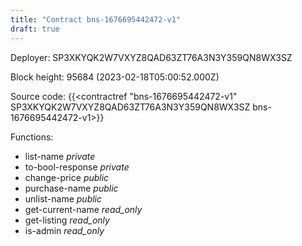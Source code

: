 ```yaml
---
title: "Contract bns-1676695442472-v1"
draft: true
---
```

Deployer: SP3XKYQK2W7VXYZ8QAD63ZT76A3N3Y359QN8WX3SZ


 



Block height: 95684 (2023-02-18T05:00:52.000Z)

Source code: {{<contractref "bns-1676695442472-v1" SP3XKYQK2W7VXYZ8QAD63ZT76A3N3Y359QN8WX3SZ bns-1676695442472-v1>}}

Functions:

* list-name _private_
* to-bool-response _private_
* change-price _public_
* purchase-name _public_
* unlist-name _public_
* get-current-name _read_only_
* get-listing _read_only_
* is-admin _read_only_
